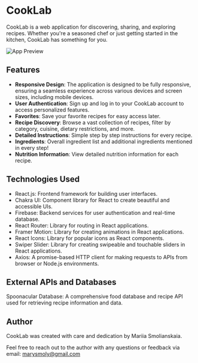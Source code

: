 # CookLab

CookLab is a web application for discovering, sharing, and exploring recipes. Whether you're a seasoned chef or just getting started in the kitchen, CookLab has something for you.

![App Preview](https://github.com/smllns/CookLab/blob/main/src/media/cooklab-homepage.png?raw=true)

## Features

- **Responsive Design**: The application is designed to be fully responsive, ensuring a seamless experience across various devices and screen sizes, including mobile devices.
- **User Authentication**: Sign up and log in to your CookLab account to access personalized features.
- **Favorites**: Save your favorite recipes for easy access later.
- **Recipe Discovery**: Browse a vast collection of recipes, filter by category, cuisine, dietary restrictions, and more.
- **Detailed Instructions**: Simple step by step instructions for every recipe.
- **Ingredients**: Overall ingredient list and additional ingredients mentioned in every step!
- **Nutrition Information**: View detailed nutrition information for each recipe.

## Technologies Used

- React.js: Frontend framework for building user interfaces.
- Chakra UI: Component library for React to create beautiful and accessible UIs.
- Firebase: Backend services for user authentication and real-time database.
- React Router: Library for routing in React applications.
- Framer Motion: Library for creating animations in React applications.
- React Icons: Library for popular icons as React components.
- Swiper Slider: Library for creating swipeable and touchable sliders in React applications.
- Axios: A promise-based HTTP client for making requests to APIs from browser or Node.js environments.

 ## External APIs and Databases

Spoonacular Database: A comprehensive food database and recipe API used for retrieving recipe information and data.

 ## Author

CookLab was created with care and dedication by Mariia Smolianskaia.

Feel free to reach out to the author with any questions or feedback via email: marysmoly@gmail.com
